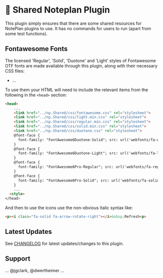 # 🤝 Shared Noteplan Plugin

This plugin simply ensures that there are some shared resources for NotePlan plugins to use. It has no commands for users to run (apart from some test functions).

## Fontawesome Fonts
The licensed 'Regular', 'Solid', 'Duotone' and 'Light' styles of Fontawesome OTF fonts are made available through this plugin, along with their necessary CSS files:
- ...

To use them your HTML will need to include the relevant items from the following in the `<head>` section:

```html ??? flatten?
<head>
    ...
    <link href="../np.Shared/css/fontawesome.css" rel="stylesheet">
    <link href="../np.Shared/css/light.min.css" rel="stylesheet">
    <link href="../np.Shared/css/regular.min.css" rel="stylesheet">
    <link href="../np.Shared/css/solid.min.css" rel="stylesheet">
    <link href="../np.Shared/css/duotone.css" rel="stylesheet">
    @font-face { 
      font-family: "FontAwesome6Duotone-Solid"; src: url('webfonts/fa-duotone-900.woff2') format('opentype'); 
    }
    @font-face { 
      font-family: "FontAwesome6Duotone-Light"; src: url('webfonts/fa-light-300.woff2') format('opentype'); 
    }
    @font-face { 
      font-family: "FontAwesome6Pro-Regular"; src: url('webfonts/fa-regular-400.woff2') format('opentype'); 
    }
    @font-face { 
      font-family: "FontAwesome6Pro-Solid"; src: url('webfonts/fa-solid-900.woff2') format('opentype'); 
    }
    ...
  <style>
</head>
```

And then to use the icons use the non-obvious italic syntax like:
```html ???
<p><i class="fa-solid fa-arrow-rotate-right"></i>&nbsp;Refresh<p>
```

## Latest Updates
See [CHANGELOG](https://github.com/NotePlan/plugins/blob/main/np.Shared/CHANGELOG.md) for latest updates/changes to this plugin.

## Support
... @jgclark, @dwertheimer ...
